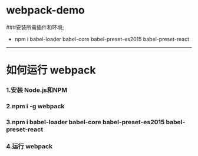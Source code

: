 # webpack-demo
###安装所需插件和环境;
- npm i babel-loader babel-core babel-preset-es2015 babel-preset-react
---

# 如何运行 webpack
### 1.安装 Node.js和NPM
### 2.npm i -g webpack
### 3.npm i babel-loader babel-core babel-preset-es2015 babel-preset-react
### 4.运行 webpack
